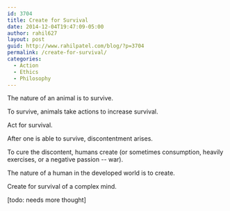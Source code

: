 ```yaml
---
id: 3704
title: Create for Survival
date: 2014-12-04T19:47:09-05:00
author: rahil627
layout: post
guid: http://www.rahilpatel.com/blog/?p=3704
permalink: /create-for-survival/
categories:
  - Action
  - Ethics
  - Philosophy
---
```

The nature of an animal is to survive.

To survive, animals take actions to increase survival.

Act for survival.

After one is able to survive, discontentment arises.

To cure the discontent, humans create (or sometimes consumption, heavily exercises, or a negative passion -- war).

The nature of a human in the developed world is to create.

Create for survival of a complex mind.

[todo: needs more thought]